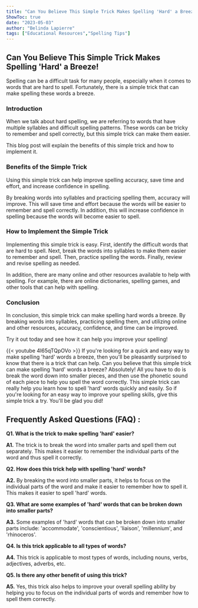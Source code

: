 ```yaml
---
title: "Can You Believe This Simple Trick Makes Spelling 'Hard' a Breeze!"
ShowToc: true 
date: "2023-05-03"
author: "Belinda Lapierre" 
tags: ["Educational Resources","Spelling Tips"]
---
```

## Can You Believe This Simple Trick Makes Spelling 'Hard' a Breeze!

Spelling can be a difficult task for many people, especially when it comes to words that are hard to spell. Fortunately, there is a simple trick that can make spelling these words a breeze. 

### Introduction 

When we talk about hard spelling, we are referring to words that have multiple syllables and difficult spelling patterns. These words can be tricky to remember and spell correctly, but this simple trick can make them easier. 

This blog post will explain the benefits of this simple trick and how to implement it. 

### Benefits of the Simple Trick

Using this simple trick can help improve spelling accuracy, save time and effort, and increase confidence in spelling. 

By breaking words into syllables and practicing spelling them, accuracy will improve. This will save time and effort because the words will be easier to remember and spell correctly. In addition, this will increase confidence in spelling because the words will become easier to spell. 

### How to Implement the Simple Trick

Implementing this simple trick is easy. First, identify the difficult words that are hard to spell. Next, break the words into syllables to make them easier to remember and spell. Then, practice spelling the words. Finally, review and revise spelling as needed. 

In addition, there are many online and other resources available to help with spelling. For example, there are online dictionaries, spelling games, and other tools that can help with spelling. 

### Conclusion 

In conclusion, this simple trick can make spelling hard words a breeze. By breaking words into syllables, practicing spelling them, and utilizing online and other resources, accuracy, confidence, and time can be improved. 

Try it out today and see how it can help you improve your spelling!

{{< youtube 4I65qTQpOVo >}} 
If you're looking for a quick and easy way to make spelling 'hard' words a breeze, then you'll be pleasantly surprised to know that there is a trick that can help. Can you believe that this simple trick can make spelling 'hard' words a breeze? Absolutely! All you have to do is break the word down into smaller pieces, and then use the phonetic sound of each piece to help you spell the word correctly. This simple trick can really help you learn how to spell 'hard' words quickly and easily. So if you're looking for an easy way to improve your spelling skills, give this simple trick a try. You'll be glad you did!

## Frequently Asked Questions (FAQ) :
**Q1. What is the trick to make spelling 'hard' easier?**

**A1.** The trick is to break the word into smaller parts and spell them out separately. This makes it easier to remember the individual parts of the word and thus spell it correctly.

**Q2. How does this trick help with spelling 'hard' words?**

**A2.** By breaking the word into smaller parts, it helps to focus on the individual parts of the word and make it easier to remember how to spell it. This makes it easier to spell 'hard' words.

**Q3. What are some examples of 'hard' words that can be broken down into smaller parts?**

**A3.** Some examples of 'hard' words that can be broken down into smaller parts include: 'accommodate', 'conscientious', 'liaison', 'millennium', and 'rhinoceros'.

**Q4. Is this trick applicable to all types of words?**

**A4.** This trick is applicable to most types of words, including nouns, verbs, adjectives, adverbs, etc.

**Q5. Is there any other benefit of using this trick?**

**A5.** Yes, this trick also helps to improve your overall spelling ability by helping you to focus on the individual parts of words and remember how to spell them correctly.






